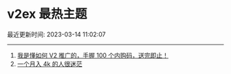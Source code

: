 # v2ex 最热主题

最近更新时间: 2023-03-14 11:02:07

--- 
1. [我是懂如何 V2 推广的，手握 100 个内购码，送完即止！](https://www.v2ex.com/t/923752) 
2. [一个月入 4k 的人很迷茫](https://www.v2ex.com/t/923756) 
